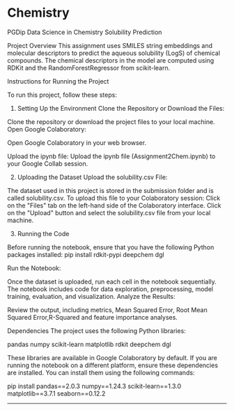 # Chemistry
PGDip Data Science in Chemistry
Solubility Prediction

Project Overview
This assignment uses SMILES string embeddings and molecular descriptors to predict the aqueous solubility (LogS) of chemical compounds. The chemical descriptors in the model are computed using RDKit and the RandomForestRegressor from scikit-learn.

Instructions for Running the Project

To run this project, follow these steps:

1. Setting Up the Environment
Clone the Repository or Download the Files:

Clone the repository or download the project files to your local machine.
Open Google Colaboratory:

Open Google Colaboratory in your web browser.

Upload the ipynb file:
Upload the ipynb file (Assignment2Chem.ipynb) to your Google Collab session.

2. Uploading the Dataset
Upload the solubility.csv File:

The dataset used in this project is stored in the submission folder and is called solubility.csv. To upload this file to your Colaboratory session:
Click on the "Files" tab on the left-hand side of the Colaboratory interface.
Click on the "Upload" button and select the solubility.csv file from your local machine.

3. Running the Code

Before running the notebook, ensure that you have the following Python packages installed:
pip install rdkit-pypi deepchem dgl

Run the Notebook:

Once the dataset is uploaded, run each cell in the notebook sequentially. The notebook includes code for data exploration, preprocessing, model training, evaluation, and visualization.
Analyze the Results:

Review the output, including metrics, Mean Squared Error, Root Mean Squared Error,R-Squared and feature importance analyses.

Dependencies
The project uses the following Python libraries:

pandas
numpy
scikit-learn
matplotlib
rdkit
deepchem
dgl


These libraries are available in Google Colaboratory by default. If you are running the notebook on a different platform, ensure these dependencies are installed. You can install them using the following commands:

pip install pandas==2.0.3 numpy==1.24.3 scikit-learn==1.3.0 matplotlib==3.7.1 seaborn==0.12.2

_________________________________________________


